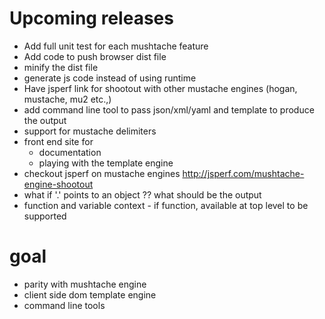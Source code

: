 # Upcoming releases
- Add full unit test for each mushtache feature
- Add code to push browser dist file
- minify the dist file
- generate js code instead of using runtime
- Have jsperf link for shootout with other mustache engines (hogan, mustache, mu2 etc.,)
- add command line tool to pass json/xml/yaml and template to produce the output
- support for mustache delimiters
- front end site for 
  - documentation
  - playing with the template engine 
- checkout jsperf on mustache engines http://jsperf.com/mushtache-engine-shootout
- what if '.' points to an object ?? what should be the output
- function and variable context - if function, available at top level to be supported

# goal
- parity with mushtache engine
- client side dom template engine
- command line tools
